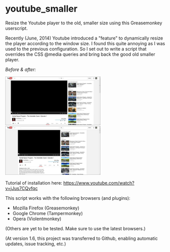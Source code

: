 youtube_smaller
===============

Resize the Youtube player to the old, smaller size using this Greasemonkey userscript.

Recently (June, 2014) Youtube introduced a "feature" to dynamically resize the player according to the window size. I found this quite annoying as I was used to the previous configuration. So I set out to write a script that overrides the CSS @media queries and bring back the good old smaller player.

*Before & after:*

<img src="img/before.jpg" width="300" title="Before">
<img src="img/after.jpg" width="300" title="After">

Tutorial of installation here: https://www.youtube.com/watch?v=jJus7CQvfqc

This script works with the following browsers (and plugins):

* Mozilla Firefox (Greasemonkey)
* Google Chrome (Tampermonkey)
* Opera (Violentmonkey)

(Others are yet to be tested. Make sure to use the latest browsers.)

(At version 1.6, this project was transferred to Github, enabling automatic updates, issue tracking, etc.)